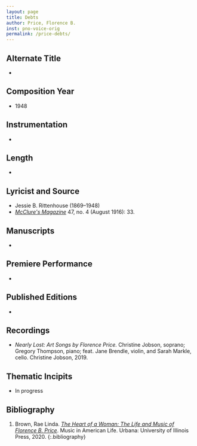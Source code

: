 ```yaml
---
layout: page
title: Debts
author: Price, Florence B.
inst: pno-voice-orig
permalink: /price-debts/
---
```


## Alternate Title
- 

## Composition Year
- 1948

## Instrumentation
- 

## Length
- 

## Lyricist and Source
- Jessie B. Rittenhouse (1869&ndash;1948)
- [*McClure's Magazine*](https://books.google.com/books?id=3NU5AQAAMAAJ) 47, no. 4 (August 1916): 33.

## Manuscripts
- 

## Premiere Performance
- 

## Published Editions
- 

## Recordings
- *Nearly Lost: Art Songs by Florence Price.* Christine Jobson, soprano; Gregory Thompson, piano; feat. Jane Brendle, violin, and Sarah Markle, cello. Christine Jobson, 2019.

## Thematic Incipits
- In progress

## Bibliography
1. Brown, Rae Linda. <a href="https://www.worldcat.org/title/1122800180" target="_blank">*The Heart of a Woman: The Life and Music of Florence B. Price*</a>. Music in American Life. Urbana: University of Illinois Press, 2020.
{:.bibliography}
